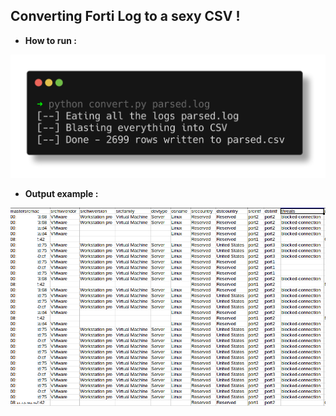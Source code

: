 ## Converting Forti Log  to a sexy CSV !

 - **How to run :**

![How to Run it : ](out.png)

 - **Output example :**

![Output : ](output.png)

